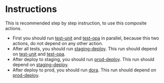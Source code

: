 # Instructions

This is recommended step by step instruction, to use this composite actions.
- First you should run [test-unit](test-unit) and [test-opa](test-opa) in parallel,
because this two actions, do not depend on any other action.
- After all tests, you should run [staging-deploy](staging-deploy). This run
should depend on [test-unit](test-unit) and [test-opa](test-opa).
- After deploy to staging, you should run [prod-deploy](prod-deploy).
This run should depend on [staging-deploy](staging-deploy).
- After deploy to prod, you should run [dora](../generic/dora).
This run should depend on [prod-deploy](prod-deploy).
